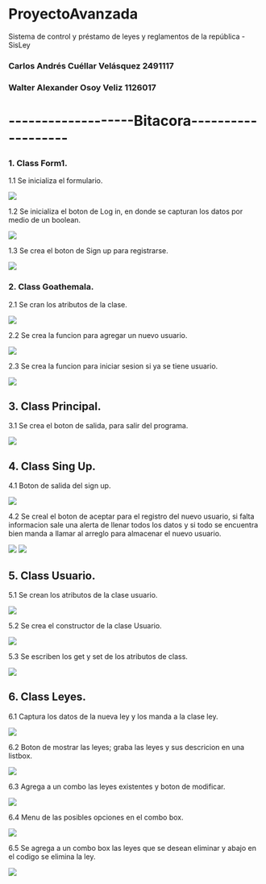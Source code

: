 ﻿# ProyectoAvanzada
Sistema de control y préstamo de leyes y reglamentos de la república - SisLey

### Carlos Andrés Cuéllar Velásquez 2491117
### Walter Alexander Osoy Veliz 1126017

# -------------------Bitacora-------------------

### 1. Class Form1.

   1.1 Se inicializa el formulario. 
   
   ![](ProyectoPrograFotos/1.png)
    
   1.2 Se inicializa el boton de Log in, en donde se capturan los datos por medio de un boolean.
   
   ![](ProyectoPrograFotos/2.png) 
   
   1.3 Se crea el boton de Sign up para registrarse.
   
   ![](ProyectoPrograFotos/3.png)
   

### 2. Class Goathemala.

   2.1 Se cran los atributos de la clase. 
   
   ![](ProyectoPrograFotos/4.png)
   
   2.2 Se crea la funcion para agregar un nuevo usuario.
   
   ![](ProyectoPrograFotos/5.png)
   
   2.3 Se crea la funcion para iniciar sesion si ya se tiene usuario. 
   
   ![](ProyectoPrograFotos/6.png)
   
## 3. Class Principal.

   3.1 Se crea el boton de salida, para salir del programa.
   
   ![](ProyectoPrograFotos/7.png)
   
## 4. Class Sing Up.
   
   4.1 Boton de salida del sign up.
   
   ![](ProyectoPrograFotos/8.png)
   
   4.2  Se creal el boton de aceptar para el registro del nuevo usuario, si falta informacion sale una alerta de llenar todos los datos y si todo se encuentra bien manda a llamar al arreglo para almacenar el nuevo usuario.
   
   ![](ProyectoPrograFotos/9.png)
   ![](ProyectoPrograFotos/10.png)
    
## 5. Class Usuario.

   5.1 Se crean los atributos de la clase usuario. 
   
   ![](ProyectoPrograFotos/14.png)

   5.2 Se crea el constructor de la clase Usuario.
   
   ![](ProyectoPrograFotos/15.png)
    
   5.3 Se escriben los get y set de los atributos de class. 
   
   ![](ProyectoPrograFotos/16.png)

## 6. Class Leyes.

   6.1 Captura los datos de la nueva ley y los manda a la clase ley. 
   
   ![](ProyectoPrograFotos/captura.png)

   6.2 Boton de mostrar las leyes; graba las leyes y sus descricion en una listbox.
  
   ![](ProyectoPrograFotos/mos.png)
    
   6.3 Agrega a un combo las leyes existentes y boton de modificar. 
   
   ![](ProyectoPrograFotos/box.png)

   6.4 Menu de las posibles opciones en el combo box. 
   
   ![](ProyectoPrograFotos/men.png)
   
   6.5 Se agrega a un combo box las leyes que se desean eliminar y abajo en el codigo se elimina la ley. 
   
   ![](ProyectoPrograFotos/del.png)




 
 

